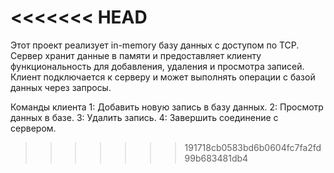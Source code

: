 <<<<<<< HEAD
=======
Этот проект реализует in-memory базу данных с доступом по TCP. Сервер хранит данные в памяти и предоставляет клиенту функциональность для добавления, удаления и просмотра записей. Клиент подключается к серверу и может выполнять операции с базой данных через запросы.

Команды клиента
1: Добавить новую запись в базу данных.
2: Просмотр данных в базе.
3: Удалить запись.
4: Завершить соединение с сервером.
>>>>>>> 191718cb0583bd6b0604fc7fa2fd99b683481db4
